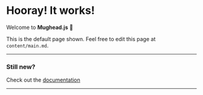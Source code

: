 # Hooray! It works!

Welcome to **Mughead.js** 🎉

This is the default page shown. Feel free to edit this page at `content/main.md`.

---

### Still new?

Check out the [documentation](docs/documentation)

---
